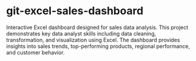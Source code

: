 # git-excel-sales-dashboard
Interactive Excel dashboard designed for sales data analysis. This project demonstrates key data analyst skills including data cleaning, transformation, and visualization using Excel. The dashboard provides insights into sales trends, top-performing products, regional performance, and customer behavior.

